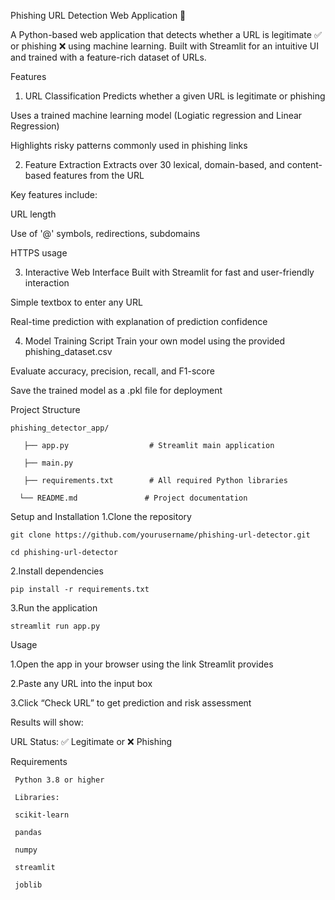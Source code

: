 Phishing URL Detection Web Application 🔐

A Python-based web application that detects whether a URL is legitimate ✅ or phishing ❌ using machine learning. Built with Streamlit for an intuitive UI and trained with a feature-rich dataset of URLs.

Features
1. URL Classification
Predicts whether a given URL is legitimate or phishing

Uses a trained machine learning model (Logiatic regression and Linear Regression)

Highlights risky patterns commonly used in phishing links

2. Feature Extraction
Extracts over 30 lexical, domain-based, and content-based features from the URL

Key features include:


URL length

Use of '@' symbols, redirections, subdomains

HTTPS usage

3. Interactive Web Interface
Built with Streamlit for fast and user-friendly interaction

Simple textbox to enter any URL

Real-time prediction with explanation of prediction confidence

4. Model Training Script
Train your own model using the provided phishing_dataset.csv

Evaluate accuracy, precision, recall, and F1-score

Save the trained model as a .pkl file for deployment

Project Structure

    phishing_detector_app/

       ├── app.py                  # Streamlit main application

       ├── main.py

       ├── requirements.txt        # All required Python libraries

      └── README.md               # Project documentation

Setup and Installation
1.Clone the repository


    git clone https://github.com/yourusername/phishing-url-detector.git

    cd phishing-url-detector

2.Install dependencies


    pip install -r requirements.txt

3.Run the application


    streamlit run app.py

Usage

1.Open the app in your browser using the link Streamlit provides

2.Paste any URL into the input box

3.Click “Check URL” to get prediction and risk assessment

Results will show:

URL Status: ✅ Legitimate or ❌ Phishing


Requirements

     Python 3.8 or higher

     Libraries:

     scikit-learn

     pandas

     numpy

     streamlit

     joblib

